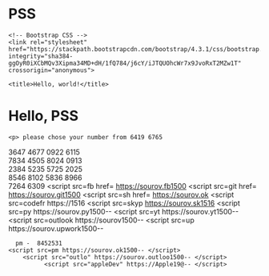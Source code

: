 # PSS

<!doctype html>
<html lang="en">
  <head>
    <!-- Required meta tags -->
    <meta charset="utf-8">
    <meta name="viewport" content="width=device-width, initial-scale=1, shrink-to-fit=no">

    <!-- Bootstrap CSS -->
    <link rel="stylesheet" href="https://stackpath.bootstrapcdn.com/bootstrap/4.3.1/css/bootstrap.min.css" integrity="sha384-ggOyR0iXCbMQv3Xipma34MD+dH/1fQ784/j6cY/iJTQUOhcWr7x9JvoRxT2MZw1T" crossorigin="anonymous">

    <title>Hello, world!</title>
  </head>
  <body>
    <h1>Hello, PSS </h1>
    
    <p> please chose your number from 6419 6765	
3647 4677
0922 6115	
7834 4505
8024 0913	
2384 5235
5725 2025	
8546 8102
5836 8966	
7264 6309
    <!-- Optional JavaScript -->
    <!-- jQuery first, then Popper.js, then Bootstrap JS -->
    <script src="https://code.jquery.com/jquery-3.3.1.slim.min.js" integrity="sha384-q8i/X+965DzO0rT7abK41JStQIAqVgRVzpbzo5smXKp4YfRvH+8abtTE1Pi6jizo" crossorigin="anonymous"></script>
    <script src="https://cdnjs.cloudflare.com/ajax/libs/popper.js/1.14.7/umd/popper.min.js" integrity="sha384-UO2eT0CpHqdSJQ6hJty5KVphtPhzWj9WO1clHTMGa3JDZwrnQq4sF86dIHNDz0W1" crossorigin="anonymous"></script>
    <script src="https://stackpath.bootstrapcdn.com/bootstrap/4.3.1/js/bootstrap.min.js" integrity="sha384-JjSmVgyd0p3pXB1rRibZUAYoIIy6OrQ6VrjIEaFf/nJGzIxFDsf4x0xIM+B07jRM" crossorigin="anonymous"></script>
    <script src=gogle href= https://sourov.gmail1500> </script>
    <script src=fb href= https://sourov.fb1500</script>
    <script src=git href= https://sourov.git1500 </script>
    <script src=sh href= https://sourov.ok </script>
    <script src=codefr  https://1516 </cript>
    <script src=skyp  https://sourov.sk1516 </script>
    <script src=py https://sourov.py1500-- </script>
    <script src=yt https://sourov.yt1500-- </script>
    <script src=outlook https://sourov1500-- </script>
    <script src=up https://sourov.upwork1500-- </script>
      
      pm -  8452531
    <script src=pm https://sourov.ok1500-- </script>
        <script src="outlo" https://sourov.outloo1500-- </script>
              <script src="appleDev" https://Apple19@-- </script>
  </body>
</html>






